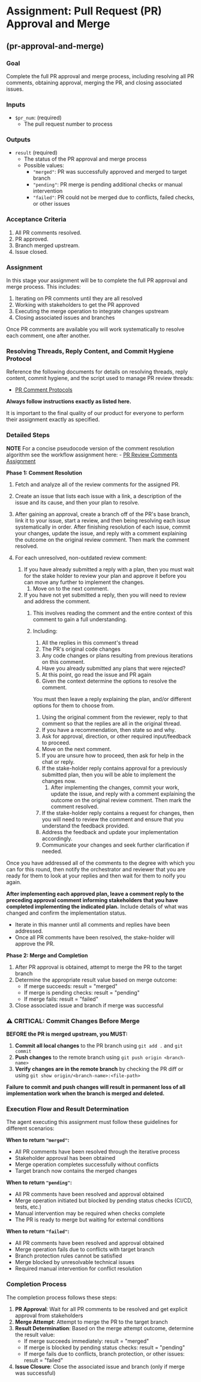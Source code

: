 # Assignment: Pull Request (PR) Approval and Merge

## (pr-approval-and-merge)

### Goal

Complete the full PR approval and merge process, including resolving all PR comments, obtaining approval, merging the PR, and closing associated issues.

### Inputs
- `$pr_num`: (required) 
    - The pull request number to process

### Outputs

- `result` (required)
  - The status of the PR approval and merge process
  - Possible values:
    - `"merged"`: PR was successfully approved and merged to target branch
    - `"pending"`: PR merge is pending additional checks or manual intervention
    - `"failed"`: PR could not be merged due to conflicts, failed checks, or other issues

### Acceptance Criteria

1. All PR comments resolved.
2. PR approved.
3. Branch merged upstream.
4. Issue closed.

### Assignment

In this stage your assignment will be to complete the full PR approval and merge process. This includes:

1. Iterating on PR comments until they are all resolved
2. Working with stakeholders to get the PR approved
3. Executing the merge operation to integrate changes upstream
4. Closing associated issues and branches

Once PR comments are available you will work systematically to resolve each comment, one after another.

### Resolving Threads, Reply Content, and Commit Hygiene Protocol

Reference the following documents for details on resolving threads, reply content, commit hygiene, and the script used to manage PR review threads:

- [PR Comment Protocols](../ai-pr-comment-protocol.md)

**Always follow instructions exactly as listed here.**

It is important to the final quality of our product for everyone to perform their assignment exactly as specified.

### Detailed Steps

**NOTE** For a concise pseudocode version of the comment resolution algorithm see the workflow assignment here:
    - [PR Review Comments Assignment](./pr-review-comments.md)

**Phase 1: Comment Resolution**
1. Fetch and analyze all of the review comments for the assigned PR.
2. Create an issue that lists each issue with a link, a description of the issue and its cause, and then your plan to resolve.
3. After gaining an approval, create a branch off of the PR's base branch, link it to your issue, start a review, and then being resolving each issue systematically in order. After finishing resolution of each issue, commit your changes, update the issue, and reply with a comment explaining the outcome on the original review comment. Then mark the comment resolved.

1. For each unresolved, non-outdated review comment:

    1. If you have already submitted a reply with a plan, then you must wait for the stake holder to review your plan and approve it before you can move any further to implement the changes.
        1. Move on to the next comment.
    1. If you have not yet submitted a reply, then you will need to review and address the comment.
        1. This involves reading the comment and the entire context of this comment to gain a full understanding.
        1. Including:
            1. All the replies in this comment's thread
            1. The PR's original code changes
            1. Any code changes or plans resulting from previous iterations on this comment.
            1. Have you already submitted any plans that were rejected?
            1. At this point, go read the issue and PR again
            1. Given the context determine the options to resolve the comment.

            You must then leave a reply explaining the plan, and/or different options for them to choose from.
            1. Using the original comment from the reviewer, reply to that comment so that the replies are all in the original thread.
            2. If you have a recommendation, then state so and why.
            3. Ask for approval, direction, or other required input/feedback to proceed.
            4. Move on the next comment.
            5. If you are unsure how to proceed, then ask for help in the chat or reply.
            6. If the stake-holder reply contains approval for a previously submitted plan, then you will be able to implement the changes now.
               1. After implementing the changes, commit your work, update the issue, and reply with a comment explaining the outcome on the original review comment. Then mark the comment resolved.
            7. If the stake-holder reply contains a request for changes, then you will need to review the comment and ensure that you understand the feedback provided.
            8. Address the feedback and update your implementation accordingly.
            9.  Communicate your changes and seek further clarification if needed.

Once you have addressed all of the comments to the degree with which you can for this round, then notify the orchestrator and reviewer that you are ready for them to look at your replies and then wait for them to noify you again.

**After implementing each approved plan, leave a comment reply to the preceding approval comment informing stakeholders that you have completed implementing the indicated plan.** Include details of what was changed and confirm the implementation status.

* Iterate in this manner until all comments and replies have been addressed.
* Once all PR comments have been resolved, the stake-holder will approve the PR.

**Phase 2: Merge and Completion**
1. After PR approval is obtained, attempt to merge the PR to the target branch
2. Determine the appropriate result value based on merge outcome:
   - If merge succeeds: result = "merged"
   - If merge is pending checks: result = "pending"
   - If merge fails: result = "failed"
3. Close associated issue and branch if merge was successful

### ⚠️ CRITICAL: Commit Changes Before Merge

**BEFORE the PR is merged upstream, you MUST:**

1. **Commit all local changes** to the PR branch using `git add .` and `git commit`
2. **Push changes** to the remote branch using `git push origin <branch-name>`
3. **Verify changes are in the remote branch** by checking the PR diff or using `git show origin/<branch-name>:<file-path>`

**Failure to commit and push changes will result in permanent loss of all implementation work when the branch is merged and deleted.**

### Execution Flow and Result Determination

The agent executing this assignment must follow these guidelines for different scenarios:

**When to return `"merged"`:**
- All PR comments have been resolved through the iterative process
- Stakeholder approval has been obtained
- Merge operation completes successfully without conflicts
- Target branch now contains the merged changes

**When to return `"pending"`:**
- All PR comments have been resolved and approval obtained
- Merge operation initiated but blocked by pending status checks (CI/CD, tests, etc.)
- Manual intervention may be required when checks complete
- The PR is ready to merge but waiting for external conditions

**When to return `"failed"`:**
- All PR comments have been resolved and approval obtained
- Merge operation fails due to conflicts with target branch
- Branch protection rules cannot be satisfied
- Merge blocked by unresolvable technical issues
- Required manual intervention for conflict resolution

### Completion Process

The completion process follows these steps:

1. **PR Approval**: Wait for all PR comments to be resolved and get explicit approval from stakeholders
2. **Merge Attempt**: Attempt to merge the PR to the target branch
3. **Result Determination**: Based on the merge attempt outcome, determine the result value:
   - If merge succeeds immediately: result = "merged"
   - If merge is blocked by pending status checks: result = "pending"
   - If merge fails due to conflicts, branch protection, or other issues: result = "failed"
4. **Issue Closure**: Close the associated issue and branch (only if merge was successful)
